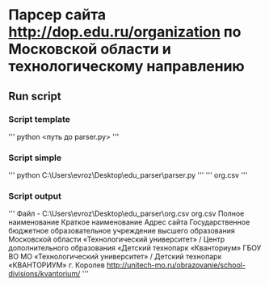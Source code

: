 # Парсер сайта http://dop.edu.ru/organization по Московской области и технологическому направлению
## Run script
### Script template
'''
python <путь до parser.py>
'''
### Script simple
'''
python C:\Users\evroz\Desktop\edu_parser\parser.py
'''
'''
org.csv
'''
### Script output
'''
Файл - C:\Users\evroz\Desktop\edu_parser\org.csv
org.csv
Полное наименование	Краткое наименование	Адрес сайта
Государственное бюджетное образовательное учреждение высшего образования Московской области «Технологический университет» / Центр дополнительного образования «Детский технопарк «Кванториум»	ГБОУ ВО МО «Технологический университет» / Детский технопарк «КВАНТОРИУМ» г. Королев	http://unitech-mo.ru/obrazovanie/school-divisions/kvantorium/
'''

